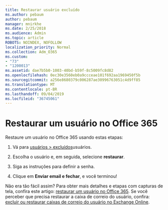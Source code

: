 ```yaml
---
title: Restaurar usuário excluído
ms.author: pebaum
author: pebaum
manager: mnirkhe
ms.date: 2/25/2018
ms.audience: Admin
ms.topic: article
ROBOTS: NOINDEX, NOFOLLOW
localization_priority: Normal
ms.collection: Adm_O365
ms.custom:
- "73"
- "1200013"
ms.assetid: dae7b5b0-1003-40bd-b59f-8c5009fc8d82
ms.openlocfilehash: 0ec30e3560eb0a9ccceae101f692aa1969450f5b
ms.sourcegitcommit: a256e8680379c006287ae30996763051c4d9ff85
ms.translationtype: MT
ms.contentlocale: pt-BR
ms.lasthandoff: 09/04/2019
ms.locfileid: "36745061"
---
```

# <a name="restore-a-user-in-office-365"></a>Restaurar um usuário no Office 365

Restaure um usuário no Office 365 usando estas etapas:
  
1. Vá para [usuários \> excluídos](https://admin.microsoft.com/adminportal/home#/deletedusers)usuários.

2. Escolha o usuário e, em seguida, selecione **restaurar**.

3. Siga as instruções para definir a senha.

4. Clique em **Enviar email e fechar**, e você terminou!

Não era tão fácil assim? Para obter mais detalhes e etapas com capturas de tela, confira este artigo: [restaurar um usuário no Office 365](https://docs.microsoft.com/office365/admin/add-users/restore-user). Se você perceber que precisa restaurar a caixa de correio do usuário, confira: [excluir ou restaurar caixas de correio do usuário no Exchange Online](https://docs.microsoft.com/exchange/recipients-in-exchange-online/delete-or-restore-mailboxes).
